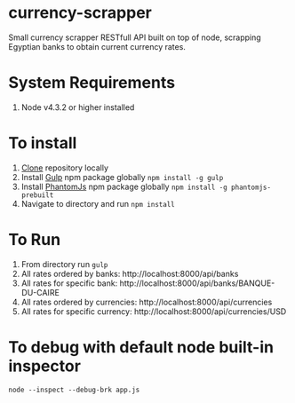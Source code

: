 # currency-scrapper
Small currency scrapper RESTfull API built on top of node, scrapping Egyptian banks to obtain current currency rates.

# System Requirements
1. Node v4.3.2 or higher installed

# To install

1. [Clone](https://github.com/shahboura/currency-scrapper.git) repository locally
2. Install [Gulp](https://www.npmjs.com/package/gulp) npm package globally
    `npm install -g gulp`
3. Install [PhantomJs](https://www.npmjs.com/package/phantomjs-prebuilt) npm package globally
    `npm install -g phantomjs-prebuilt`
4. Navigate to directory and run `npm install`

# To Run
1. From directory run `gulp`
2. All rates ordered by banks: http://localhost:8000/api/banks
3. All rates for specific bank: http://localhost:8000/api/banks/BANQUE-DU-CAIRE
4. All rates ordered by currencies: http://localhost:8000/api/currencies
5. All rates for specific currency: http://localhost:8000/api/currencies/USD

# To debug with default node built-in inspector
    node --inspect --debug-brk app.js
